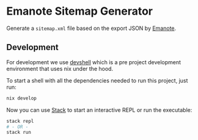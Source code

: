 # Emanote Sitemap Generator

Generate a `sitemap.xml` file based on the export JSON by [Emanote](https://emanote.srid.ca/).

## Development

For development we use [devshell](https://github.com/numtide/devshell) which is a pre project development environment that uses nix under the hood.

To start a shell with all the dependencies needed to run this project, just run:

```sh
nix develop
```

Now you can use [Stack](https://docs.haskellstack.org/en/stable/) to start an interactive REPL or run the executable:

```sh
stack repl
# - OR -
stack run
```
